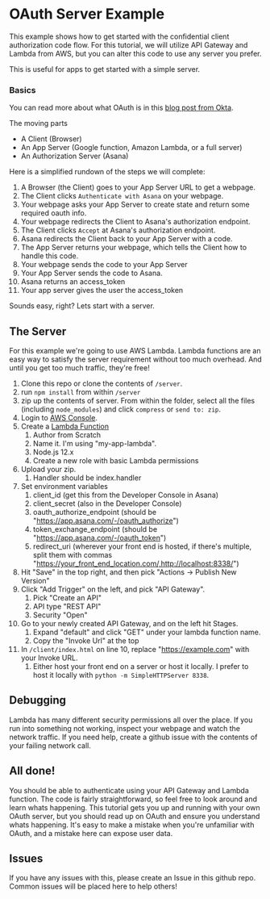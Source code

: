 # OAuth Server Example

This example shows how to get started with the confidential client authorization code flow. For this tutorial, we will 
utilize API Gateway and Lambda from AWS, but you can alter this code to use any server you prefer.

This is useful for apps to get started with a simple server.

### Basics

You can read more about what OAuth is in this [blog post from Okta](https://developer.okta.com/blog/2017/06/21/what-the-heck-is-oauth).

The moving parts
* A Client (Browser)
* An App Server (Google function, Amazon Lambda, or a full server)
* An Authorization Server (Asana)

Here is a simplified rundown of the steps we will complete:

1. A Browser (the Client) goes to your App Server URL to get a webpage.
2. The Client clicks `Authenticate with Asana` on your webpage.
3. Your webpage asks your App Server to create state and return some required oauth info.
4. Your webpage redirects the Client to Asana's authorization endpoint.
5. The Client clicks `Accept` at Asana's authorization endpoint.
6. Asana redirects the Client back to your App Server with a code.
7. The App Server returns your webpage, which tells the Client how to handle this code.
8. Your webpage sends the code to your App Server
9. Your App Server sends the code to Asana.
10. Asana returns an access_token
11. Your app server gives the user the access_token

Sounds easy, right? Lets start with a server. 

## The Server

For this example we're going to use AWS Lambda. Lambda functions are an easy way to satisfy the server 
requirement without too much overhead. And until you get too much traffic, they're free!

1. Clone this repo or clone the contents of `/server`.
2. run `npm install` from within `/server`
3. zip up the contents of server. From within the folder, select all the files (including `node_modules`) and click `compress` or `send to: zip`.
4. Login to [AWS Console](https://console.aws.amazon.com/).
5. Create a [Lambda Function](https://console.aws.amazon.com/lambda)
    1. Author from Scratch
    2. Name it. I'm using "my-app-lambda".
    3. Node.js 12.x
    4. Create a new role with basic Lambda permissions
6. Upload your zip. 
    1. Handler should be index.handler
7. Set environment variables
    1. client_id (get this from the Developer Console in Asana)
    2. client_secret (also in the Developer Console)
    3. oauth_authorize_endpoint (should be "https://app.asana.com/-/oauth_authorize")
    4. token_exchange_endpoint (should be "https://app.asana.com/-/oauth_token")
    5. redirect_uri (wherever your front end is hosted, if there's multiple, split them with commas "https://your_front_end_location.com/,http://localhost:8338/")
8. Hit "Save" in the top right, and then pick "Actions -> Publish New Version"
9. Click "Add Trigger" on the left, and pick "API Gateway".
    1. Pick "Create an API"
    2. API type "REST API"
    3. Security "Open"
10. Go to your newly created API Gateway, and on the left hit Stages.
    1. Expand "default" and click "GET" under your lambda function name.
    2. Copy the "Invoke Url" at the top
11. In `/client/index.html` on line 10, replace "https://example.com" with your Invoke URL.
    1. Either host your front end on a server or host it locally. I prefer to host it locally with `python -m SimpleHTTPServer 8338`.
    
## Debugging

Lambda has many different security permissions all over the place. If you run into something not working, inspect your 
webpage and watch the network traffic. If you need help, create a github issue with the contents of your failing network 
call.

## All done!

You should be able to authenticate using your API Gateway and Lambda function. The code is fairly straightforward, so 
feel free to look around and learn whats happening. This tutorial gets you up and running with your own OAuth server, 
but you should read up on OAuth and ensure you understand whats happening. It's easy to make a mistake when you're 
unfamiliar with OAuth, and a mistake here can expose user data.

## Issues

If you have any issues with this, please create an Issue in this github repo. Common issues will be placed here to help 
others!
